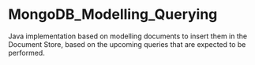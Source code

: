 # MongoDB_Modelling_Querying
Java implementation based on modelling documents to insert them in the Document Store, based on the upcoming queries that are expected to be performed.
